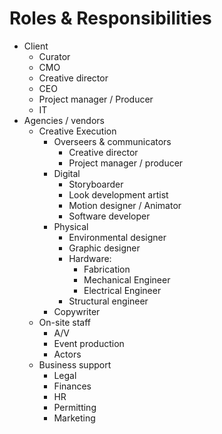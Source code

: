# Roles & Responsibilities

- Client
  - Curator
  - CMO
  - Creative director
  - CEO
  - Project manager / Producer
  - IT
- Agencies / vendors
  - Creative Execution
    - Overseers & communicators
      - Creative director
      - Project manager / producer
    - Digital
      - Storyboarder
      - Look development artist
      - Motion designer / Animator
      - Software developer
    - Physical
      - Environmental designer
      - Graphic designer
      - Hardware: 
        - Fabrication
        - Mechanical Engineer
        - Electrical Engineer
      - Structural engineer
    - Copywriter
  - On-site staff
    - A/V
    - Event production
    - Actors
  - Business support
    - Legal
    - Finances
    - HR
    - Permitting
    - Marketing
